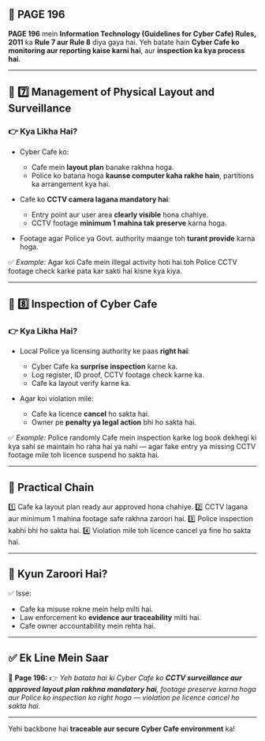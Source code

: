 ## 📄 **PAGE 196**

**PAGE 196** mein **Information Technology (Guidelines for Cyber Cafe) Rules, 2011** ka **Rule 7 aur Rule 8** diya gaya hai.
Yeh batate hain **Cyber Cafe ko monitoring aur reporting kaise karni hai**, aur **inspection ka kya process hai**.

---

## 🔹 **7️⃣ Management of Physical Layout and Surveillance**

### 👉 Kya Likha Hai?

* Cyber Cafe ko:

  * Cafe mein **layout plan** banake rakhna hoga.
  * Police ko batana hoga **kaunse computer kaha rakhe hain**, partitions ka arrangement kya hai.
* Cafe ko **CCTV camera lagana mandatory hai**:

  * Entry point aur user area **clearly visible** hona chahiye.
  * CCTV footage **minimum 1 mahina tak preserve** karna hoga.
* Footage agar Police ya Govt. authority maange toh **turant provide** karna hoga.

✅ *Example:* Agar koi Cafe mein illegal activity hoti hai toh Police CCTV footage check karke pata kar sakti hai kisne kya kiya.

---

## 🔹 **8️⃣ Inspection of Cyber Cafe**

### 👉 Kya Likha Hai?

* Local Police ya licensing authority ke paas **right hai**:

  * Cyber Cafe ka **surprise inspection** karne ka.
  * Log register, ID proof, CCTV footage check karne ka.
  * Cafe ka layout verify karne ka.
* Agar koi violation mile:

  * Cafe ka licence **cancel** ho sakta hai.
  * Owner pe **penalty ya legal action** bhi ho sakta hai.

✅ *Example:* Police randomly Cafe mein inspection karke log book dekhegi ki kya sahi se maintain ho raha hai ya nahi — agar fake entry ya missing CCTV footage mile toh licence suspend ho sakta hai.

---

## 🧩 **Practical Chain**

1️⃣ Cafe ka layout plan ready aur approved hona chahiye.
2️⃣ CCTV lagana aur minimum 1 mahina footage safe rakhna zaroori hai.
3️⃣ Police inspection kabhi bhi ho sakta hai.
4️⃣ Violation mile toh licence cancel ya fine ho sakta hai.

---

## 🔹 **Kyun Zaroori Hai?**

✅ Isse:

* Cafe ka misuse rokne mein help milti hai.
* Law enforcement ko **evidence aur traceability** milti hai.
* Cafe owner accountability mein rehta hai.

---

## ✅ **Ek Line Mein Saar**

📌 **Page 196:**
👉 *Yeh batata hai ki Cyber Cafe ko **CCTV surveillance aur approved layout plan rakhna mandatory hai**, footage preserve karna hoga aur Police ko inspection ka right hoga — violation pe licence cancel ho sakta hai.*

---

Yehi backbone hai **traceable aur secure Cyber Cafe environment** ka!
